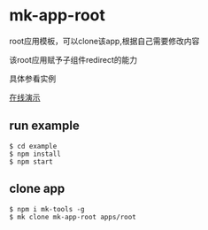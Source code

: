 # mk-app-root

root应用模板，可以clone该app,根据自己需要修改内容

该root应用赋予子组件redirect的能力

具体参看实例

[在线演示](https://ziaochina.github.io/mk-app-root/)

## run example

```
$ cd example
$ npm install
$ npm start
```

## clone app

```
$ npm i mk-tools -g
$ mk clone mk-app-root apps/root
```

